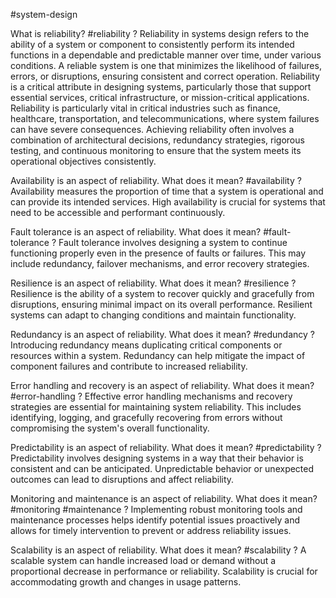  #system-design 

What is reliability? #reliability 
?
Reliability in systems design refers to the ability of a system or component to consistently perform its intended functions in a dependable and predictable manner over time, under various conditions. A reliable system is one that minimizes the likelihood of failures, errors, or disruptions, ensuring consistent and correct operation. Reliability is a critical attribute in designing systems, particularly those that support essential services, critical infrastructure, or mission-critical applications.
Reliability is particularly vital in critical industries such as finance, healthcare, transportation, and telecommunications, where system failures can have severe consequences. Achieving reliability often involves a combination of architectural decisions, redundancy strategies, rigorous testing, and continuous monitoring to ensure that the system meets its operational objectives consistently.

Availability is an aspect of reliability. What does it mean? #availability 
?
Availability measures the proportion of time that a system is operational and can provide its intended services. High availability is crucial for systems that need to be accessible and performant continuously.

Fault tolerance is an aspect of reliability. What does it mean? #fault-tolerance
?
Fault tolerance involves designing a system to continue functioning properly even in the presence of faults or failures. This may include redundancy, failover mechanisms, and error recovery strategies.

Resilience is an aspect of reliability. What does it mean? #resilience
?
Resilience is the ability of a system to recover quickly and gracefully from disruptions, ensuring minimal impact on its overall performance. Resilient systems can adapt to changing conditions and maintain functionality.

Redundancy is an aspect of reliability. What does it mean? #redundancy
?
Introducing redundancy means duplicating critical components or resources within a system. Redundancy can help mitigate the impact of component failures and contribute to increased reliability.

Error handling and recovery is an aspect of reliability. What does it mean? #error-handling
?
Effective error handling mechanisms and recovery strategies are essential for maintaining system reliability. This includes identifying, logging, and gracefully recovering from errors without compromising the system's overall functionality.

Predictability is an aspect of reliability. What does it mean? #predictability
?
Predictability involves designing systems in a way that their behavior is consistent and can be anticipated. Unpredictable behavior or unexpected outcomes can lead to disruptions and affect reliability.

Monitoring and maintenance is an aspect of reliability. What does it mean? #monitoring #maintenance
?
Implementing robust monitoring tools and maintenance processes helps identify potential issues proactively and allows for timely intervention to prevent or address reliability issues.

Scalability is an aspect of reliability. What does it mean? #scalability 
?
A scalable system can handle increased load or demand without a proportional decrease in performance or reliability. Scalability is crucial for accommodating growth and changes in usage patterns.

